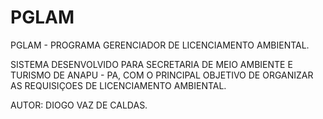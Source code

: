 # PGLAM
PGLAM - PROGRAMA GERENCIADOR DE LICENCIAMENTO AMBIENTAL.
  
SISTEMA DESENVOLVIDO PARA SECRETARIA DE MEIO AMBIENTE E TURISMO DE ANAPU - PA,
COM O PRINCIPAL OBJETIVO DE ORGANIZAR AS REQUISIÇOES DE LICENCIAMENTO AMBIENTAL.

AUTOR: DIOGO VAZ DE CALDAS.
